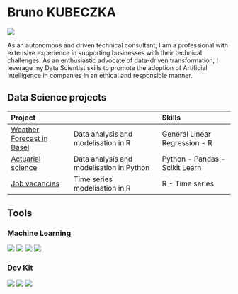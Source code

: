 # Bruno KUBECZKA
<a href="https://linkedin.com"><img src="https://img.shields.io/badge/-LinkedIn-0072b1?&style=for-the-badge&logo=linkedin&logoColor=white" /></a>

As an autonomous and driven technical consultant, I am a professional with extensive experience in supporting businesses with their technical challenges. As an enthusiastic advocate of data-driven transformation, I leverage my Data Scientist skills to promote the adoption of Artificial Intelligence in companies in an ethical and responsible manner.

<!--

## Objective

[Provide Objective - Remove this afterwards]]

My journey in computer science has led me to develop a passion for cybersecurity, and I am now eager to transition into this field, specifically aiming to join a Security Operations Center (SOC) as a Tier 1 Analyst.
-->

## Data Science projects

| Project |          | Skills |
|:----------------------------------------------|:---------------------------|:---|
| <a href="https://github.com/bkubeczka/emsbd6-projet-mlg">Weather Forecast in Basel</a> | Data analysis and modelisation in R | General Linear Regression - R |
| <a href="https://github.com/bkubeczka/actuariat">Actuarial science</a> | Data analysis and modelisation in Python | Python - Pandas - Scikit Learn |
| <a href="https://github.com/bkubeczka/time_series_job_vacancies">Job vacancies</a> | Time series modelisation in R | R - Time series |




<!--

| Machine Learning | <a href="https://">project A</a> |
| LLM - RAG | <a href="https://">Project B</a>|
| Unsupervised Learning         | <a href="https://">Project C</a>|

-->

## Tools

### Machine Learning
<div>
    <img src="https://img.shields.io/badge/-Python-00A4EF?&style=for-the-badge&logo=python&logoColor=white" />
    <img src="https://img.shields.io/badge/-R-000080?&style=for-the-badge&logo=R&logoColor=white" />
    <img src="https://img.shields.io/badge/-Scikit_Learn-1679A7?&style=for-the-badge&logo=scikitlearn&logoColor=white" />
    <img src="https://img.shields.io/badge/-Pandas-EF3B2D?&style=for-the-badge&logo=Pandas&logoColor=white" />
</div>

### Dev Kit
<div>
    <img src="https://img.shields.io/badge/-GitHub-00A4EF?&style=for-the-badge&logo=github&logoColor=white" />
    <img src="https://img.shields.io/badge/-VSCode-4B275F?&style=for-the-badge&logo=vscode&logoColor=white" />
    <img src="https://img.shields.io/badge/-Kaggle-0078D4?&style=for-the-badge&logo=kaggle&logoColor=white" />
</div>

<!--

### SIEM
<div>
    <img src="https://img.shields.io/badge/-Microsoft_Sentinel-0078D4?&style=for-the-badge&logo=Microsoft&logoColor=white" />
    
    <img src="https://img.shields.io/badge/-Splunk-000000?&style=for-the-badge&logo=Splunk&logoColor=white" />
    <img src="https://img.shields.io/badge/-Elastic-005571?&style=for-the-badge&logo=Elastic&logoColor=white" />
</div>

-->

<!--

## Certifications
[Provide certifications that you have obtained. Use ChatGPT to help create the link - Remove this afterwards]]
<div>
<img src="https://img.shields.io/badge/-Security%2B-FF0000?&style=for-the-badge&logo=CompTIA&logoColor=white" />
<img src="https://img.shields.io/badge/-Network%2B-007ACC?&style=for-the-badge&logo=CompTIA&logoColor=white" />
<img src="https://img.shields.io/badge/-A%2B-4D4D4D?&style=for-the-badge&logo=CompTIA&logoColor=white" />
<img src="https://img.shields.io/badge/-CDSA-006400?&style=for-the-badge&logoColor=white" />
<img src="https://img.shields.io/badge/-CCD-000080?&style=for-the-badge&logoColor=white" />
</div>

## Projects
- Detection Lab
- SOC Automation Project

-->
<!--
**bkubeczka/bkubeczka** is a ✨ _special_ ✨ repository because its `README.md` (this file) appears on your GitHub profile.

Here are some ideas to get you started:

- 🔭 I’m currently working on ...
- 🌱 I’m currently learning ...
- 👯 I’m looking to collaborate on ...
- 🤔 I’m looking for help with ...
- 💬 Ask me about ...
- 📫 How to reach me: ...
- 😄 Pronouns: ...
- ⚡ Fun fact: ...
-->
